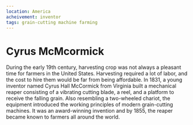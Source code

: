 ```yaml
---
location: America
acheivement: inventor
tags: grain-cutting machine farming
---
```


# Cyrus McMcormick

During the early 19th century, harvesting crop was not always a pleasant time for farmers in the United States. Harvesting required a lot of labor, and the cost to hire them would be far from being affordable. In 1831, a young inventor named Cyrus Hall McCormick from Virginia built a mechanical reaper consisting of a vibrating cutting blade, a reel, and a platform to receive the falling grain. Also resembling a two-wheeled chariot, the equipment introduced the working principles of modern grain-cutting machines. It was an award-winning invention and by 1855, the reaper became known to farmers all around the world.
